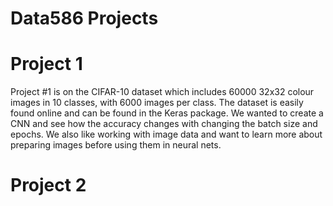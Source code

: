 # Data586 Projects

# Project 1
Project #1 is on the CIFAR-10 dataset which includes 60000 32x32 colour images in 10 classes, with 6000 images per class. The dataset is easily found online and can be found in the Keras package. We wanted to create a CNN and see how the accuracy changes with changing the batch size and epochs. We also like working with image data and want to learn more about preparing images before using them in neural nets. 



# Project 2
